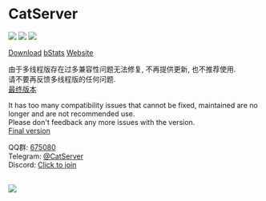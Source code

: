 # CatServer
![](https://img.shields.io/badge/Minecraft-1.12.2-brightgreen.svg?colorB=469C00)
![](https://img.shields.io/badge/Forge-14.23.5.2847-brightgreen.svg?colorB=469C00)
![](https://img.shields.io/badge/Spigot-1.12.2%20latest-brightgreen.svg?colorB=469C00)

[Download](https://github.com/Luohuayu/CatServer/releases)
[bStats](https://bstats.org/plugin/bukkit/CatServer)
[Website](http://catserver.moe)

由于多线程版存在过多兼容性问题无法修复, 不再提供更新, 也不推荐使用.<br>
请不要再反馈多线程版的任何问题.<br>
[最终版本](https://github.com/Luohuayu/CatServer/releases/tag/Async-final)<br>

It has too many compatibility issues that cannot be fixed, maintained are no longer and are not recommended use.<br>
Please don't feedback any more issues with the version.<br>
[Final version](https://github.com/Luohuayu/CatServer/releases/tag/Async-final)<br>

QQ群: [675080](https://jq.qq.com/?_wv=1027&k=541nx1s)<br>
Telegram: [@CatServer](https://t.me/CatServer)<br>
Discord: [Click to join](https://discord.gg/wvBJN4d)<br><br>

<img src="https://bstats.org/signatures/bukkit/CatServer.svg">
